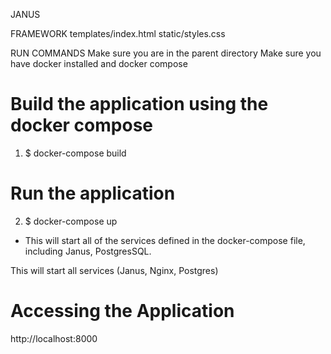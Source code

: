 JANUS

FRAMEWORK
templates/index.html
static/styles.css

RUN COMMANDS
Make sure you are in the parent directory
Make sure you have docker installed and docker compose

# Build the application using the docker compose
1. $ docker-compose build   

#  Run the application 
2. $ docker-compose up 
- This will start all of the services defined in the docker-compose file, including Janus, PostgresSQL. 

This will start all services (Janus, Nginx, Postgres)

#  Accessing the Application
http://localhost:8000
